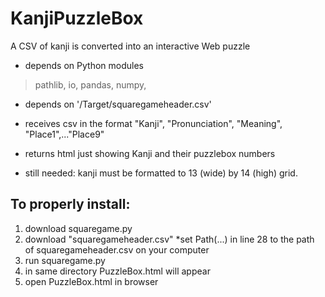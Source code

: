 # KanjiPuzzleBox
A CSV of kanji is converted into an interactive Web puzzle

- depends on Python modules 
> pathlib, 
> io, 
> pandas, 
> numpy, 

- depends on '<same directory>/Target/squaregameheader.csv'
    
- receives csv in the format "Kanji", "Pronunciation", "Meaning", "Place1",..."Place9"
- returns html just showing Kanji and their puzzlebox numbers
    
- still needed: kanji must be formatted to 13 (wide) by 14 (high) grid. 


## To properly install: 
1. download squaregame.py
2. download "squaregameheader.csv"
  *set Path(...) in line 28 to the path of squaregameheader.csv on your computer
3. run squaregame.py
4. in same directory PuzzleBox.html will appear
5. open PuzzleBox.html in browser

